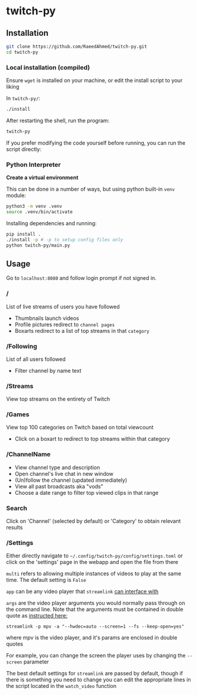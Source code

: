# twitch-py
## Installation
```bash
git clone https://github.com/RaeedAhmed/twitch-py.git
cd twitch-py
```
### Local installation (compiled)
Ensure `wget` is installed on your machine, or edit the install script to your liking

In `twitch-py/`:
```bash
./install
```
After restarting the shell, run the program:
```bash
twitch-py
```

If you prefer modifying the code yourself before running, you can run the script directly:
### Python Interpreter
**Create a virtual environment**

This can be done in a number of ways, but using python built-in `venv` module:
```bash
python3 -m venv .venv
source .venv/bin/activate
```
Installing dependencies and running:
```bash
pip install .
./install -p # -p to setup config files only
python twitch-py/main.py
```

## Usage
Go to `localhost:8080` and follow login prompt if not signed in.

### /
List of live streams of users you have followed
- Thumbnails launch videos
- Profile pictures redirect to `channel pages`
- Boxarts redirect to a list of top streams in that `category`

### /Following
List of all users followed
- Filter channel by name text

### /Streams
View top streams on the entirety of Twitch

### /Games
View top 100 categories on Twitch based on total viewcount
- Click on a boxart to redirect to top streams within that category

### /ChannelName
- View channel type and description
- Open channel's live chat in new window
- (Un)follow the channel (updated immediately)
- View all past broadcasts aka "vods"
- Choose a date range to filter top viewed clips in that range

### Search
Click on 'Channel' (selected by default) or 'Category' to obtain relevant results

### /Settings
Either directly navigate to `~/.config/twitch-py/config/settings.toml` or click on the 'settings' page in the webapp and open the file from there

`multi` refers to allowing multiple instances of videos to play at the same time. The default setting is `False`

`app` can be any video player that `streamlink` [can interface with](https://streamlink.github.io/players.html)

`args` are the video player arguments you would normally pass through on the command line. Note that the arguments must be contained in double quote as [instructed here:](https://streamlink.github.io/cli.html#player-options)
```
streamlink -p mpv -a "--hwdec=auto --screen=1 --fs --keep-open=yes"
```
where mpv is the video player, and it's params are enclosed in double quotes

For example, you can change the screen the player uses by changing the `--screen` parameter

The best default settings for `streamlink` are passed by default, though if there is something you need to change you can edit the appropriate lines in the script located in the `watch_video` function